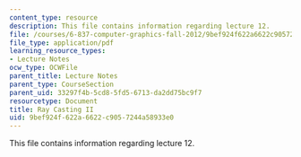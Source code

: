 ```yaml
---
content_type: resource
description: This file contains information regarding lecture 12.
file: /courses/6-837-computer-graphics-fall-2012/9bef924f622a6622c9057244a58933e0_MIT6_837F12_Lec12.pdf
file_type: application/pdf
learning_resource_types:
- Lecture Notes
ocw_type: OCWFile
parent_title: Lecture Notes
parent_type: CourseSection
parent_uid: 33297f4b-5cd8-5fd5-6713-da2dd75bc9f7
resourcetype: Document
title: Ray Casting II
uid: 9bef924f-622a-6622-c905-7244a58933e0
---
```

This file contains information regarding lecture 12.

